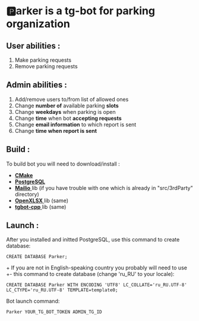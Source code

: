 # **🅿️arker** is a tg-bot for parking organization
 
## User abilities : 
1. Make parking requests
1. Remove parking requests

## Admin abilities : 
1. Add/remove users to/from list of allowed ones
1. Change **number of** available parking **slots**
1. Change **weekdays** when parking is open
1. Change **time** when bot **accepting requests**
1. Change **email information** to which report is sent 
1. Change **time when report is sent**


## Build : 
To build bot you will need to download/install : 
- [ **CMake** ](https://cmake.org/download/)
- [ **PostgreSQL** ](https://www.postgresql.org/download/)
- [ **Mailio** ](https://github.com/karastojko/mailio.git) lib (if you have trouble with one which is already in "src/3rdParty" directory)
- [ **OpenXLSX** ](https://github.com/troldal/OpenXLSX.git) lib (same)
- [ **tgbot-cpp** ](https://github.com/reo7sp/tgbot-cpp.git) lib (same)

## Launch : 
After you installed and initted PostgreSQL, use this command to create database: 
```
CREATE DATABASE Parker;
```

\+ If you are not in English-speaking country you probably will need to use +- this command to create database (change 'ru_RU' to your locale): 

```
CREATE DATABASE Parker WITH ENCODING 'UTF8' LC_COLLATE='ru_RU.UTF-8' LC_CTYPE='ru_RU.UTF-8' TEMPLATE=template0;
```

Bot launch command: 
```
Parker YOUR_TG_BOT_TOKEN ADMIN_TG_ID
```
